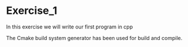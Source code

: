 # Exercise_1
In this exercise we will write our first program in cpp

The Cmake build system generator has been used for build and compile. 